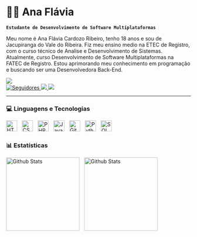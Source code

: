 # 👩‍💻 Ana Flávia
**`Estudante de Desenvolvimento de Software Multiplataformas`**

Meu nome é Ana Flávia Cardozo Ribeiro, tenho 18 anos e sou de Jacupiranga do Vale do Ribeira. Fiz meu ensino medio na ETEC de Registro, com o curso técnico de Analise e Desenvolvimento de Sistemas. Atualmente, curso Desenvolvimento de Software Multiplataformas na FATEC de Registro. Estou aprimorando meu conhecimento em programação e buscando ser uma Desenvolvedora Back-End.

<p align="left">

<a href="https://www.instagram.com/_anacardozoofc/?igsh=MW03cmE4b2Q3NTU2aw%3D%3D#" target="_blank"><img src="https://img.shields.io/badge/-Instagram-%23E4405F?style=for-the-badge&logo=instagram&logoColor=white" target="_blank">
</a>    
   <a href="https://github.com/anacardozo?tab=followers">
        <img 
            alt="Seguidores" 
            title="Me siga no GitHub" 
            src="https://custom-icon-badges.demolab.com/github/followers/anacardozo?color=236ad3&labelColor=1155ba&style=for-the-badge&logo=github&label=Seguidores&logoColor=white"
        />
    </a>
    <a href="https://www.linkedin.com/in/ana-fl%C3%A1via-ribeiro-057a83354/" target="_blank"><img src="https://img.shields.io/badge/-LinkedIn-%230077B5?style=for-the-badge&logo=linkedin&logoColor=white" target="_blank">
    </a>
    <a href = "mailto:ana.cardozocr18@gmail.com
"><img src="https://img.shields.io/badge/-Gmail-%23333?style=for-the-badge&logo=gmail&logoColor=white" target="_blank">
    </a>
</p>

---

### 💻 Linguagens e Tecnologias

<img 
    align="left" 
    alt="HTML"
    title="HTML" 
    width="30px" 
    style="padding-right: 10px;" 
    src="https://cdn.jsdelivr.net/gh/devicons/devicon@latest/icons/html5/html5-original.svg" 
/>
<img 
    align="left" 
    alt="CSS" 
    title="CSS"
    width="30px" 
    style="padding-right: 10px;" 
    src="https://cdn.jsdelivr.net/gh/devicons/devicon@latest/icons/css3/css3-original.svg" 
/>
<img 
    align="left" 
    alt="PHP" 
    title="PHP"
    width="30px" 
    style="padding-right: 10px;" 
    src="https://cdn.jsdelivr.net/gh/devicons/devicon@latest/icons/php/php-original.svg" 
/>
<img 
    align="left" 
    alt="JavaScript" 
    title="JavaScript"
    width="30px" 
    style="padding-right: 10px;" 
    src="https://cdn.jsdelivr.net/gh/devicons/devicon@latest/icons/javascript/javascript-original.svg" 
/>
<img 
    align="left" 
    alt="Git" 
    title="Git"
    width="30px" 
    style="padding-right: 10px;" 
    src="https://cdn.jsdelivr.net/gh/devicons/devicon@latest/icons/git/git-original.svg" 
/>
<img 
    align="left" 
    alt="Python" 
    title="Python"
    width="30px" 
    style="padding-right: 10px;" 
    src="https://cdn.jsdelivr.net/gh/devicons/devicon@latest/icons/python/python-original.svg" 
/>

<img
    align="left" 
    alt="SQL" 
    title="SQL"
    width="30px" 
    style="padding-right: 10px;
    "
 src="https://cdn.jsdelivr.net/gh/devicons/devicon@latest/icons/mysql/mysql-original.svg" />

<br/>
<br/>

### 📊 Estatísticas
<img
    align="left"
    alt="Github Stats"
    height="200" 
    style="padding-right: 10px;
    "
 src="https://github-readme-stats.vercel.app/api?username=anacardozo&show_icons=true&include_all_commits=true&theme=radical&locale=pt-br" />

<img
    align="left"
    alt="Github Stats"
    height="200" 
    style="padding-right: 10px;
    "
 src="https://github-readme-stats.vercel.app/api/top-langs/?username=anacardozo&theme=radical&layout=compact&custom_title=Tecnologias&langs_count=9" />      
